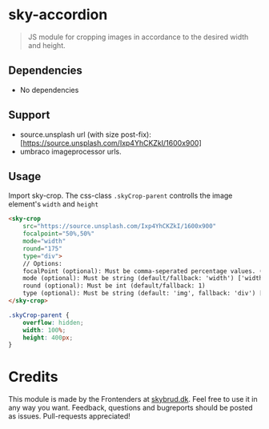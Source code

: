 # sky-accordion
> JS module for cropping images in accordance to the desired width and height.

## Dependencies
- No dependencies

## Support
- source.unsplash url (with size post-fix): [https://source.unsplash.com/Ixp4YhCKZkI/1600x900]
- umbraco imageprocessor urls.

## Usage
Import sky-crop. The css-class `.skyCrop-parent` controlls the image element's `width` and `height`
``` html
<sky-crop
	src="https://source.unsplash.com/Ixp4YhCKZkI/1600x900"
	focalpoint="50%,50%"
	mode="width"
	round="175"
	type="div">
	// Options:
	focalPoint (optional): Must be comma-seperated percentage values. (default: '50%,50%')
	mode (optional): Must be string (default/fallback: 'width') ['width'|'height'|'cover'|'contain']
	round (optional): Must be int (default/fallback: 1)
	type (optional): Must be string (default: 'img', fallback: 'div') ['img'|'div']
</sky-crop>
```
``` css
.skyCrop-parent {
	overflow: hidden;
	width: 100%;
	height: 400px;
}
```

# Credits
This module is made by the Frontenders at [skybrud.dk](http://www.skybrud.dk/). Feel free to use it in any way you want. Feedback, questions and bugreports should be posted as issues. Pull-requests appreciated!